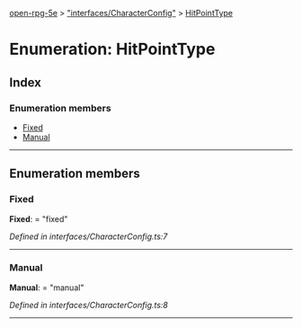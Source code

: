 [open-rpg-5e](../README.md) > ["interfaces/CharacterConfig"](../modules/_interfaces_characterconfig_.md) > [HitPointType](../enums/_interfaces_characterconfig_.hitpointtype.md)

# Enumeration: HitPointType

## Index

### Enumeration members

* [Fixed](_interfaces_characterconfig_.hitpointtype.md#fixed)
* [Manual](_interfaces_characterconfig_.hitpointtype.md#manual)

---

## Enumeration members

<a id="fixed"></a>

###  Fixed

**Fixed**:  = "fixed"

*Defined in interfaces/CharacterConfig.ts:7*

___
<a id="manual"></a>

###  Manual

**Manual**:  = "manual"

*Defined in interfaces/CharacterConfig.ts:8*

___

